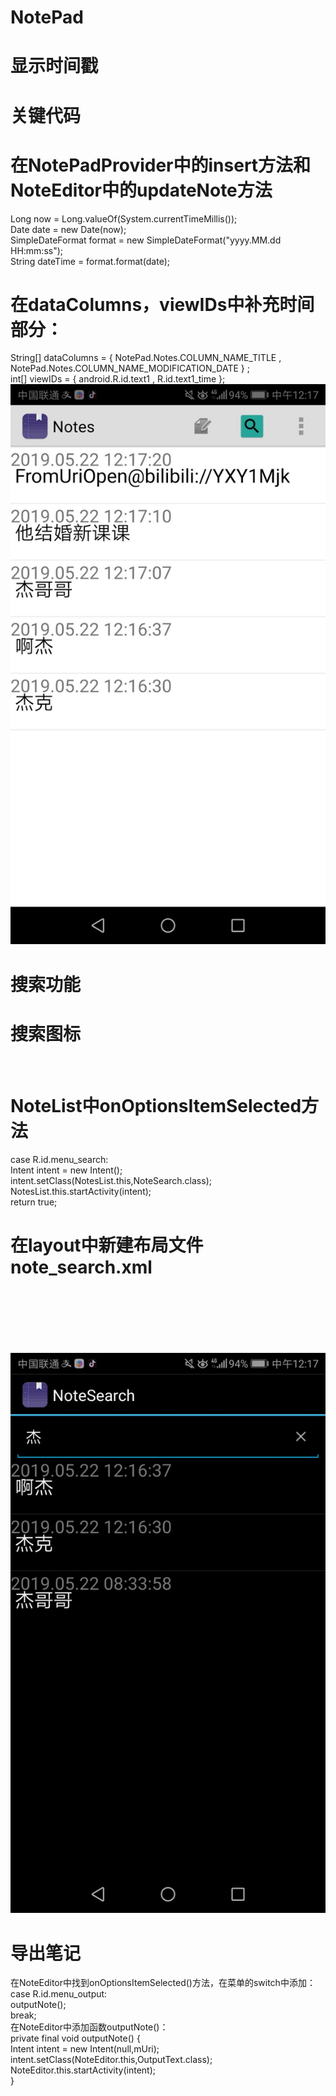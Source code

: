 # NotePad
# 显示时间戳
# 关键代码
# 在NotePadProvider中的insert方法和NoteEditor中的updateNote方法
Long now = Long.valueOf(System.currentTimeMillis());  
Date date = new Date(now);  
SimpleDateFormat format = new SimpleDateFormat("yyyy.MM.dd HH:mm:ss");  
String dateTime = format.format(date);  
# 在dataColumns，viewIDs中补充时间部分：
String[] dataColumns = { NotePad.Notes.COLUMN_NAME_TITLE ,  NotePad.Notes.COLUMN_NAME_MODIFICATION_DATE } ;  
int[] viewIDs = { android.R.id.text1 , R.id.text1_time };  
![image](https://github.com/2380890390/qizhongzuoye/blob/master/TIM%E5%9B%BE%E7%89%8720190522121758.jpg)  
# 搜索功能
# 搜索图标
<item
    android:id="@+id/menu_search"  
    android:title="@string/menu_search"  
    android:icon="@android:drawable/ic_search_category_default"  
    android:showAsAction="always">  
</item>  
# NoteList中onOptionsItemSelected方法
case R.id.menu_search:  
    Intent intent = new Intent();  
    intent.setClass(NotesList.this,NoteSearch.class);  
    NotesList.this.startActivity(intent);  
    return true;
# 在layout中新建布局文件note_search.xml
<?xml version="1.0" encoding="utf-8"?>  
<LinearLayout xmlns:android="http://schemas.android.com/apk/res/android"  
    android:orientation="vertical" android:layout_width="match_parent"  
    android:layout_height="match_parent">  
    <SearchView  
        android:id="@+id/search_view"  
        android:layout_width="match_parent"  
        android:layout_height="wrap_content"  
        android:iconifiedByDefault="false"  
        android:queryHint="输入搜索内容..."  
        android:layout_alignParentTop="true">  
    </SearchView>  
    <ListView  
        android:id="@android:id/list"  
        android:layout_width="match_parent"  
        android:layout_height="wrap_content">  
    </ListView>  
</LinearLayout>  
![image](https://github.com/2380890390/qizhongzuoye/blob/master/TIM%E5%9B%BE%E7%89%8720190522121805.jpg)  

# 导出笔记
在NoteEditor中找到onOptionsItemSelected()方法，在菜单的switch中添加：  
case R.id.menu_output:  
        outputNote();  
        break;  
在NoteEditor中添加函数outputNote()：  
private final void outputNote() {  
        Intent intent = new Intent(null,mUri);  
        intent.setClass(NoteEditor.this,OutputText.class);  
        NoteEditor.this.startActivity(intent);  
    }  
